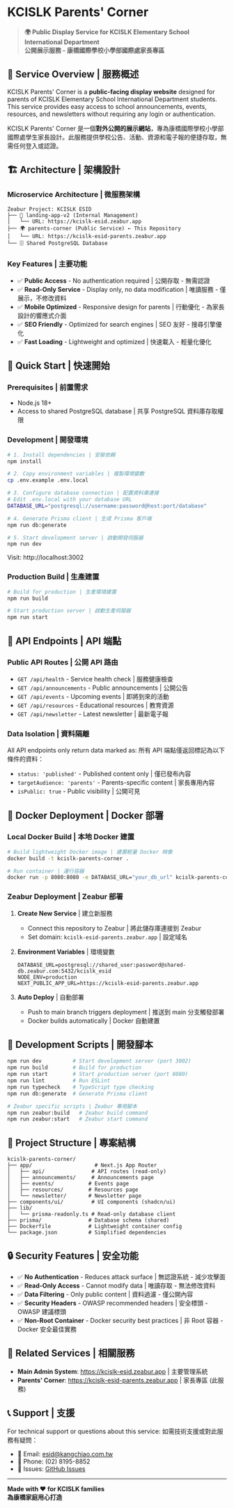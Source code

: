 # KCISLK Parents' Corner

> **🌍 Public Display Service for KCISLK Elementary School International Department**  
> **公開展示服務 - 康橋國際學校小學部國際處家長專區**

## 🎯 Service Overview | 服務概述

KCISLK Parents' Corner is a **public-facing display website** designed for parents of KCISLK Elementary School International Department students. This service provides easy access to school announcements, events, resources, and newsletters without requiring any login or authentication.

KCISLK Parents' Corner 是一個**對外公開的展示網站**，專為康橋國際學校小學部國際處學生家長設計。此服務提供學校公告、活動、資源和電子報的便捷存取，無需任何登入或認證。

## 🏗️ Architecture | 架構設計

### Microservice Architecture | 微服務架構
```
Zeabur Project: KCISLK ESID
├── 🏢 landing-app-v2 (Internal Management)
│   └── URL: https://kcislk-esid.zeabur.app
├── 🌍 parents-corner (Public Service) ← This Repository
│   └── URL: https://kcislk-esid-parents.zeabur.app
└── 🗄️ Shared PostgreSQL Database
```

### Key Features | 主要功能
- ✅ **Public Access** - No authentication required | 公開存取 - 無需認證
- ✅ **Read-Only Service** - Display only, no data modification | 唯讀服務 - 僅展示，不修改資料
- ✅ **Mobile Optimized** - Responsive design for parents | 行動優化 - 為家長設計的響應式介面
- ✅ **SEO Friendly** - Optimized for search engines | SEO 友好 - 搜尋引擎優化
- ✅ **Fast Loading** - Lightweight and optimized | 快速載入 - 輕量化優化

## 🚀 Quick Start | 快速開始

### Prerequisites | 前置需求
- Node.js 18+ 
- Access to shared PostgreSQL database | 共享 PostgreSQL 資料庫存取權限

### Development | 開發環境

```bash
# 1. Install dependencies | 安裝依賴
npm install

# 2. Copy environment variables | 複製環境變數
cp .env.example .env.local

# 3. Configure database connection | 配置資料庫連接
# Edit .env.local with your database URL
DATABASE_URL="postgresql://username:password@host:port/database"

# 4. Generate Prisma client | 生成 Prisma 客戶端
npm run db:generate

# 5. Start development server | 啟動開發伺服器
npm run dev
```

Visit: http://localhost:3002

### Production Build | 生產建置

```bash
# Build for production | 生產環境建置
npm run build

# Start production server | 啟動生產伺服器
npm run start
```

## 📡 API Endpoints | API 端點

### Public API Routes | 公開 API 路由
- `GET /api/health` - Service health check | 服務健康檢查
- `GET /api/announcements` - Public announcements | 公開公告
- `GET /api/events` - Upcoming events | 即將到來的活動
- `GET /api/resources` - Educational resources | 教育資源
- `GET /api/newsletter` - Latest newsletter | 最新電子報

### Data Isolation | 資料隔離
All API endpoints only return data marked as:
所有 API 端點僅返回標記為以下條件的資料：
- `status: 'published'` - Published content only | 僅已發布內容
- `targetAudience: 'parents'` - Parents-specific content | 家長專用內容
- `isPublic: true` - Public visibility | 公開可見

## 🐳 Docker Deployment | Docker 部署

### Local Docker Build | 本地 Docker 建置
```bash
# Build lightweight Docker image | 建置輕量 Docker 映像
docker build -t kcislk-parents-corner .

# Run container | 運行容器
docker run -p 8080:8080 -e DATABASE_URL="your_db_url" kcislk-parents-corner
```

### Zeabur Deployment | Zeabur 部署
1. **Create New Service** | 建立新服務
   - Connect this repository to Zeabur | 將此儲存庫連接到 Zeabur
   - Set domain: `kcislk-esid-parents.zeabur.app` | 設定域名

2. **Environment Variables** | 環境變數
   ```env
   DATABASE_URL=postgresql://shared_user:password@shared-db.zeabur.com:5432/kcislk_esid
   NODE_ENV=production
   NEXT_PUBLIC_APP_URL=https://kcislk-esid-parents.zeabur.app
   ```

3. **Auto Deploy** | 自動部署
   - Push to main branch triggers deployment | 推送到 main 分支觸發部署
   - Docker builds automatically | Docker 自動建置

## 🔧 Development Scripts | 開發腳本

```bash
npm run dev          # Start development server (port 3002)
npm run build        # Build for production
npm run start        # Start production server (port 8080)
npm run lint         # Run ESLint
npm run typecheck    # TypeScript type checking
npm run db:generate  # Generate Prisma client

# Zeabur specific scripts | Zeabur 專用腳本
npm run zeabur:build   # Zeabur build command
npm run zeabur:start   # Zeabur start command
```

## 📁 Project Structure | 專案結構

```
kcislk-parents-corner/
├── app/                    # Next.js App Router
│   ├── api/               # API routes (read-only)
│   ├── announcements/     # Announcements page
│   ├── events/           # Events page
│   ├── resources/        # Resources page
│   └── newsletter/       # Newsletter page
├── components/ui/         # UI components (shadcn/ui)
├── lib/
│   └── prisma-readonly.ts # Read-only database client
├── prisma/               # Database schema (shared)
├── Dockerfile            # Lightweight container config
└── package.json          # Simplified dependencies
```

## 🔒 Security Features | 安全功能

- ✅ **No Authentication** - Reduces attack surface | 無認證系統 - 減少攻擊面
- ✅ **Read-Only Access** - Cannot modify data | 唯讀存取 - 無法修改資料
- ✅ **Data Filtering** - Only public content | 資料過濾 - 僅公開內容
- ✅ **Security Headers** - OWASP recommended headers | 安全標頭 - OWASP 建議標頭
- ✅ **Non-Root Container** - Docker security best practices | 非 Root 容器 - Docker 安全最佳實務

## 🔗 Related Services | 相關服務

- **Main Admin System**: https://kcislk-esid.zeabur.app | 主要管理系統
- **Parents' Corner**: https://kcislk-esid-parents.zeabur.app | 家長專區 (此服務)

## 📞 Support | 支援

For technical support or questions about this service:
如需技術支援或對此服務有疑問：

- 📧 Email: esid@kangchiao.com.tw
- 📱 Phone: (02) 8195-8852
- 🐛 Issues: [GitHub Issues](https://github.com/your-org/kcislk-parents-corner/issues)

---

**Made with ❤️ for KCISLK families**  
**為康橋家庭用心打造**